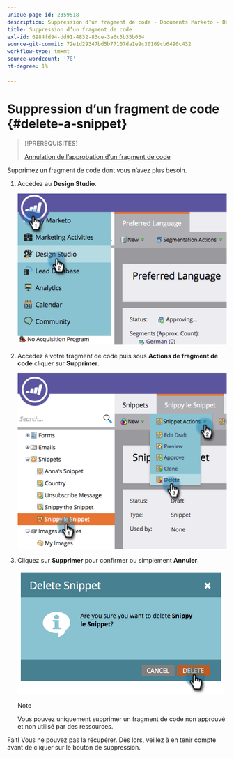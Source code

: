 ```yaml
---
unique-page-id: 2359518
description: Suppression d’un fragment de code - Documents Marketo - Documentation du produit
title: Suppression d’un fragment de code
exl-id: 6984fd94-dd91-4832-83ce-3a6c3b35b034
source-git-commit: 72e1d29347bd5b77107da1e9c30169cb6490c432
workflow-type: tm+mt
source-wordcount: '78'
ht-degree: 1%

---
```


# Suppression d’un fragment de code {#delete-a-snippet}

>[!PREREQUISITES]
>
>[Annulation de l’approbation d’un fragment de code](/help/marketo/product-docs/personalization/segmentation-and-snippets/snippets/unapprove-a-snippet.md)

Supprimez un fragment de code dont vous n’avez plus besoin.

1. Accédez au **Design Studio**.

   ![](assets/image2014-9-16-10-3a43-3a47.png)

1. Accédez à votre fragment de code puis sous **Actions de fragment de code** cliquer sur **Supprimer**.

   ![](assets/image2014-9-16-10-3a43-3a57.png)

1. Cliquez sur **Supprimer** pour confirmer ou simplement **Annuler**.

   ![](assets/image2014-9-16-10-3a44-3a8.png)

   >[!NOTE]
   >
   >Vous pouvez uniquement supprimer un fragment de code non approuvé et non utilisé par des ressources.

Fait! Vous ne pouvez pas la récupérer. Dès lors, veillez à en tenir compte avant de cliquer sur le bouton de suppression.
